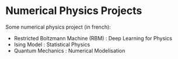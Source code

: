 # Numerical Physics Projects


Some numerical physics project (in french):

- Restricted Boltzmann Machine (RBM) : Deep Learning for Physics
- Ising Model : Statistical Physics
- Quantum Mechanics : Numerical Modelisation
